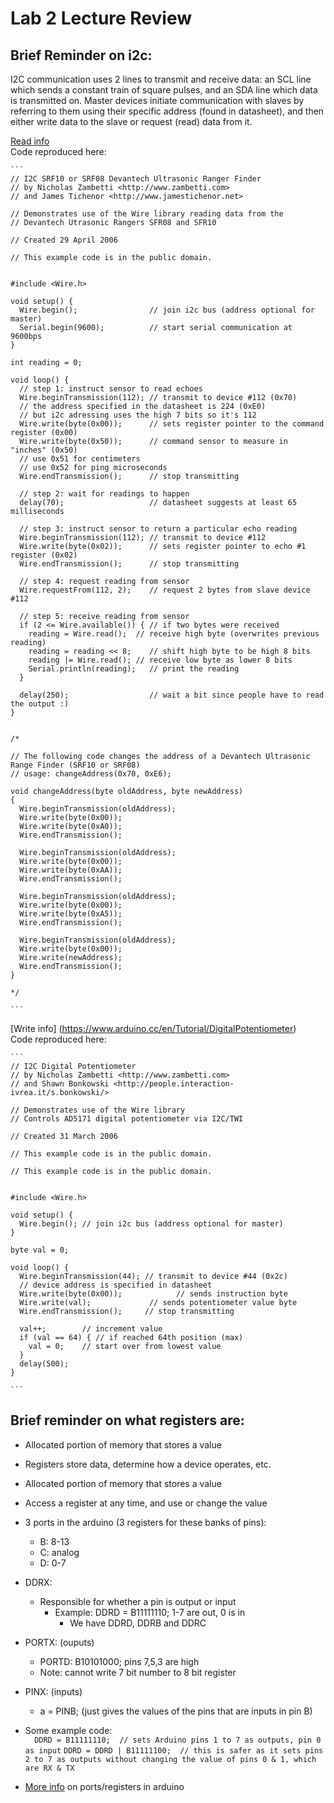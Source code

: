 # Lab 2 Lecture Review

## Brief Reminder on i2c:

I2C communication uses 2 lines to transmit and receive data: an SCL line which sends a constant train of square pulses, and an SDA line which data is transmitted on. Master devices initiate communication with slaves by referring to them using their specific address (found in datasheet), and then either write data to the slave or request (read) data from it.

[Read info](https://www.arduino.cc/en/Tutorial/SFRRangerReader)  
Code reproduced here:  

	```
	// I2C SRF10 or SRF08 Devantech Ultrasonic Ranger Finder
	// by Nicholas Zambetti <http://www.zambetti.com>
	// and James Tichenor <http://www.jamestichenor.net>
	
	// Demonstrates use of the Wire library reading data from the
	// Devantech Utrasonic Rangers SFR08 and SFR10
	
	// Created 29 April 2006
	
	// This example code is in the public domain.
	
	
	#include <Wire.h>
	
	void setup() {
	  Wire.begin();                // join i2c bus (address optional for master)
	  Serial.begin(9600);          // start serial communication at 9600bps
	}
	
	int reading = 0;
	
	void loop() {
	  // step 1: instruct sensor to read echoes
	  Wire.beginTransmission(112); // transmit to device #112 (0x70)
	  // the address specified in the datasheet is 224 (0xE0)
	  // but i2c adressing uses the high 7 bits so it's 112
	  Wire.write(byte(0x00));      // sets register pointer to the command register (0x00)
	  Wire.write(byte(0x50));      // command sensor to measure in "inches" (0x50)
	  // use 0x51 for centimeters
	  // use 0x52 for ping microseconds
	  Wire.endTransmission();      // stop transmitting
	
	  // step 2: wait for readings to happen
	  delay(70);                   // datasheet suggests at least 65 milliseconds
	
	  // step 3: instruct sensor to return a particular echo reading
	  Wire.beginTransmission(112); // transmit to device #112
	  Wire.write(byte(0x02));      // sets register pointer to echo #1 register (0x02)
	  Wire.endTransmission();      // stop transmitting
	
	  // step 4: request reading from sensor
	  Wire.requestFrom(112, 2);    // request 2 bytes from slave device #112
	
	  // step 5: receive reading from sensor
	  if (2 <= Wire.available()) { // if two bytes were received
	    reading = Wire.read();  // receive high byte (overwrites previous reading)
	    reading = reading << 8;    // shift high byte to be high 8 bits
	    reading |= Wire.read(); // receive low byte as lower 8 bits
	    Serial.println(reading);   // print the reading
	  }
	
	  delay(250);                  // wait a bit since people have to read the output :)
	}
	
	
	/*
	
	// The following code changes the address of a Devantech Ultrasonic Range Finder (SRF10 or SRF08)
	// usage: changeAddress(0x70, 0xE6);
	
	void changeAddress(byte oldAddress, byte newAddress)
	{
	  Wire.beginTransmission(oldAddress);
	  Wire.write(byte(0x00));
	  Wire.write(byte(0xA0));
	  Wire.endTransmission();
	
	  Wire.beginTransmission(oldAddress);
	  Wire.write(byte(0x00));
	  Wire.write(byte(0xAA));
	  Wire.endTransmission();
	
	  Wire.beginTransmission(oldAddress);
	  Wire.write(byte(0x00));
	  Wire.write(byte(0xA5));
	  Wire.endTransmission();
	
	  Wire.beginTransmission(oldAddress);
	  Wire.write(byte(0x00));
	  Wire.write(newAddress);
	  Wire.endTransmission();
	}
	
	*/

	```

[Write info] (https://www.arduino.cc/en/Tutorial/DigitalPotentiometer)  
Code reproduced here:

	```
	// I2C Digital Potentiometer
	// by Nicholas Zambetti <http://www.zambetti.com>
	// and Shawn Bonkowski <http://people.interaction-ivrea.it/s.bonkowski/>
	
	// Demonstrates use of the Wire library
	// Controls AD5171 digital potentiometer via I2C/TWI
	
	// Created 31 March 2006
	
	// This example code is in the public domain.
	
	// This example code is in the public domain.
	
	
	#include <Wire.h>
	
	void setup() {
	  Wire.begin(); // join i2c bus (address optional for master)
	}
	
	byte val = 0;
	
	void loop() {
	  Wire.beginTransmission(44); // transmit to device #44 (0x2c)
	  // device address is specified in datasheet
	  Wire.write(byte(0x00));            // sends instruction byte
	  Wire.write(val);             // sends potentiometer value byte
	  Wire.endTransmission();     // stop transmitting
	
	  val++;        // increment value
	  if (val == 64) { // if reached 64th position (max)
	    val = 0;    // start over from lowest value
	  }
	  delay(500);
	}

	```


## Brief reminder on what registers are:
  
  * Allocated portion of memory that stores a value
  * Registers store data, determine how a device operates, etc.
  * Allocated portion of memory that stores a value
  * Access a register at any time, and use or change the value
  * 3 ports in the arduino (3 registers for these banks of pins):
  	* B: 8-13
  	* C: analog
  	* D: 0-7
  * DDRX:
  	* Responsible for whether a pin is output or input
  		* Example: DDRD = B11111110;  1-7 are out, 0 is in
  			* We have DDRD, DDRB and DDRC
  * PORTX: (ouputs)
  	* PORTD: B10101000; pins 7,5,3 are high
  	* Note: cannot write 7 bit number to 8 bit register
  * PINX: (inputs)
  	* a = PINB; (just gives the values of the pins that are inputs in pin B)  
  *  Some example code:  
	```  
	DDRD = B11111110;  // sets Arduino pins 1 to 7 as outputs, pin 0 as input
	```
	```
	DDRD = DDRD | B11111100;  // this is safer as it sets pins 2 to 7 as outputs without changing the value of pins 0 & 1, which are RX & TX
	```

  * [More info](https://www.arduino.cc/en/Reference/PortManipulation) on ports/registers in arduino

